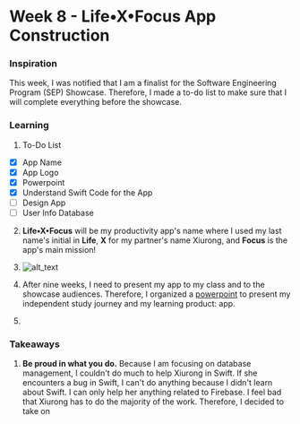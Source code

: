 # Week 8 - Life•X•Focus App Construction

### Inspiration
This week, I was notified that I am a finalist for the Software Engineering Program (SEP) Showcase. Therefore, I made a to-do list to make sure that I will complete everything before the showcase. 

### Learning
1. To-Do List
- [x] App Name
- [x] App Logo
- [x] Powerpoint 
- [x] Understand Swift Code for the App 
- [ ] Design App
- [ ] User Info Database

2. __Life•X•Focus__ will be my productivity app's name where I used my last name's initial in __Life__, __X__ for my partner's name Xiurong, and __Focus__ is the app's main mission!

3. ![alt_text]()

4. After nine weeks, I need to present my app to my class and to the showcase audiences. Therefore, I organized a [powerpoint](https://docs.google.com/presentation/d/1LOUxn2ikI7NjMUE9wP5_fSEpsBgVItAgUtAMr1ohgsU/edit?usp=sharing) to present my independent study journey and my learning product: app.

5. 


### Takeaways 
1. __Be proud in what you do.__ Because I am focusing on database management, I couldn't do much to help Xiurong in Swift. If she encounters a bug in Swift, I can't do anything because I didn't learn about Swift. I can only help her anything related to Firebase. I feel bad that Xiurong has to do the majority of the work. Therefore, I decided to take on 
